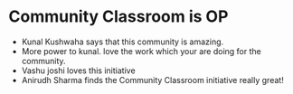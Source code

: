 # Community Classroom is OP

- Kunal Kushwaha says that this community is amazing.
- More power to kunal. love the work which your are doing for the community.
- Vashu joshi loves this initiative
- Anirudh Sharma finds the Community Classroom initiative really great!
